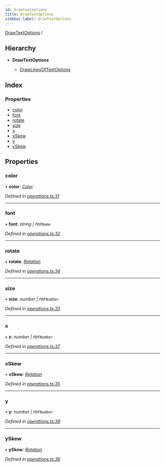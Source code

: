 ```yaml
---
id: drawtextoptions
title: DrawTextOptions
sidebar_label: DrawTextOptions
---
```


[DrawTextOptions](drawtextoptions.md) /

## Hierarchy

* **DrawTextOptions**

  * [DrawLinesOfTextOptions](drawlinesoftextoptions.md)

## Index

### Properties

* [color](drawtextoptions.md#color)
* [font](drawtextoptions.md#font)
* [rotate](drawtextoptions.md#rotate)
* [size](drawtextoptions.md#size)
* [x](drawtextoptions.md#x)
* [xSkew](drawtextoptions.md#xskew)
* [y](drawtextoptions.md#y)
* [ySkew](drawtextoptions.md#yskew)

## Properties

###  color

• **color**: *[Color](../index.md#color)*

*Defined in [operations.ts:31](https://github.com/Hopding/pdf-lib/blob/20bb5ab/src/api/operations.ts#L31)*

___

###  font

• **font**: *string | `PDFName`*

*Defined in [operations.ts:32](https://github.com/Hopding/pdf-lib/blob/20bb5ab/src/api/operations.ts#L32)*

___

###  rotate

• **rotate**: *[Rotation](../index.md#rotation)*

*Defined in [operations.ts:34](https://github.com/Hopding/pdf-lib/blob/20bb5ab/src/api/operations.ts#L34)*

___

###  size

• **size**: *number | `PDFNumber`*

*Defined in [operations.ts:33](https://github.com/Hopding/pdf-lib/blob/20bb5ab/src/api/operations.ts#L33)*

___

###  x

• **x**: *number | `PDFNumber`*

*Defined in [operations.ts:37](https://github.com/Hopding/pdf-lib/blob/20bb5ab/src/api/operations.ts#L37)*

___

###  xSkew

• **xSkew**: *[Rotation](../index.md#rotation)*

*Defined in [operations.ts:35](https://github.com/Hopding/pdf-lib/blob/20bb5ab/src/api/operations.ts#L35)*

___

###  y

• **y**: *number | `PDFNumber`*

*Defined in [operations.ts:38](https://github.com/Hopding/pdf-lib/blob/20bb5ab/src/api/operations.ts#L38)*

___

###  ySkew

• **ySkew**: *[Rotation](../index.md#rotation)*

*Defined in [operations.ts:36](https://github.com/Hopding/pdf-lib/blob/20bb5ab/src/api/operations.ts#L36)*